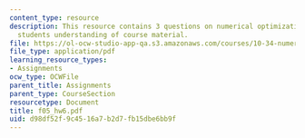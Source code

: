 ```yaml
---
content_type: resource
description: This resource contains 3 questions on numerical optimization to test
  students understanding of course material.
file: https://ol-ocw-studio-app-qa.s3.amazonaws.com/courses/10-34-numerical-methods-applied-to-chemical-engineering-fall-2005/d98df52f9c4516a7b2d7fb15dbe6bb9f_f05_hw6.pdf
file_type: application/pdf
learning_resource_types:
- Assignments
ocw_type: OCWFile
parent_title: Assignments
parent_type: CourseSection
resourcetype: Document
title: f05_hw6.pdf
uid: d98df52f-9c45-16a7-b2d7-fb15dbe6bb9f
---
```

